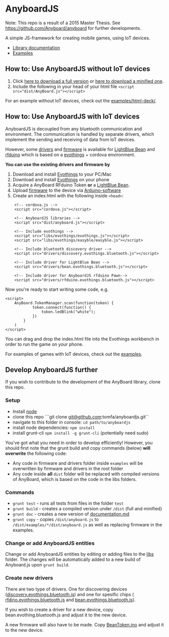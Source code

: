 # AnyboardJS

Note: This repo is a result of a 2015 Master Thesis. 
See https://github.com/Anyboard/anyboard for further developments.

A simple JS-framework for creating mobile games, using IoT devices.

- [Library documentation](documentation.md)
- [Examples](examples)

## How to: Use AnyboardJS without IoT devices

1. Click [here to download a full version](https://github.com/tomfa/anyboardjs/raw/master/dist/anyboard.js) or [here to download a minified one](https://github.com/tomfa/anyboardjs/raw/master/dist/anyboard.min.js).
2. Include the following in your head of your html file
``` <script src="dist/AnyBoard.js"></script> ```

For an example without IoT devices, check out the [examples/html-deck/](./examples/html-deck/).

## How to: Use AnyboardJS with IoT devices
AnyboardJS is decoupled from any bluetooth communication and environment. The communication is handled by separate drivers, which implement the sending and receiving of data from IoT devices.

However, some [drivers](./drivers) and [firmware](./firmware) is available for [LightBlue Bean](http://legacy.punchthrough.com/bean/)
and [rfduino](http://www.rfduino.com/) which is based on a [evothings](evothings.com) + cordova environment.

**You can use the existing drivers and firmware by**

1. Download and install [Evothings](https://evothings.com/download/) to your PC/Mac
2. Download and install [Evothings](https://evothings.com/download/) on your phone
3. Acquire a AnyBoard RFduino Token **or** a [LightBlue Bean](http://legacy.punchthrough.com/bean/).
4. Upload [firmware](./firmware) to the device via [Arduino-software](https://www.arduino.cc/en/Main/Software)
5. Create an index.html with the following inside ```<head>```:
```
    <!-- cordova.js -->
    <script src="cordova.js"></script>

    <!-- AnyboardJS libraries -->
    <script src="dist/anyboard.js"></script>

    <!-- Include evothings -->
    <script src="libs/evothings/evothings.js"></script>
    <script src="libs/evothings/easyble/easyble.js"></script>
    
    <!-- Include bluetooth discovery driver -->
    <script src="drivers/discovery.evothings.bluetooth.js"></script>
    
    <!-- Include driver for LightBlue Bean -->
    <script src="drivers/bean.evothings.bluetooth.js"></script>
    
    <!-- Include driver for AnyboardJS rfduino Pawn-->
    <script src="drivers/rfduino.evothings.bluetooth.js"></script>
```

Now you're ready to start writing some code, e.g.
```
<script>
    AnyBoard.TokenManager.scan(function(token) {
            token.connect(function() {
                token.ledBlink("white");
            })
        }
    )
</script>
```
You can drag and drop the index.html file into the Evothings workbench in order to run the game on your phone.

For examples of games with IoT devices, check out the [examples](./examples).

## Develop AnyboardJS further
If you wish to contribute to the development of the AnyBoard library, clone this repo. 

### Setup
- Install [node](http://nodejs.org/)
- clone this repo ```git clone git@github.com:tomfa/anyboardjs.git``
- navigate to this folder in console: ```cd path/to/anyboardjs``` 
- install node dependencies: ```npm install```
- install grunt-cli ```npm install -g grunt-cli``` (potentially need sudo)

You've got what you need in order to develop efficiently! However, you should first note that the grunt build and copy commands (below) **will overwrite** the following code:
- Any code in firmware and drivers folder inside ```examples``` will be overwritten by firmware and drivers in the root folder
- Any code inside **all** ```dist``` folder will be replaced with compiled versions of AnyBoard, which is based on the code in the libs folders.

### Commands
- ```grunt test``` - runs all tests from files in the folder ```test```
- ```grunt build``` - creates a compiled version under ```/dist``` (full and minified) 
- ```grunt doc``` - creates a new version of [documentation.md](documentation.md)
- ```grunt copy``` - copies ```/dist/anyboard.js``` to ```/dist/examples/*/dist/anyboard.js``` as well as replacing firmware in the examples.
 
### Change or add AnyboardJS entities
Change or add AnyboardJS entities by editing or adding files to the [libs](./libs) folder. 
The changes will be automatically added to a new build of Anyboard.js upon ```grunt build```.

### Create new drivers
There are two type of drivers. One for discovering devices 
([discovery.evothings.bluetooth.js](./drivers/discovery.evothings.bluetooth.js)) and one for spesific chips
( [rfdino.evothings.bluetooth.js](./drivers/rfdino.evothings.bluetooth.js) and  [bean.evothings.bluetooth.js](./drivers/bean.evothings.bluetooth.js)). 

If you wish to create a driver for a new device, copy bean.evothing.bluetooth.js and adjust it to the new device.

A new firmware will also have to be made. Copy [BeanToken.ino](./firmware/BeanToken.ino) and adjust
it to the new device.
